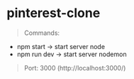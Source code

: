 # pinterest-clone

>Commands:  
- npm start -> start server node
- npm run dev -> start server nodemon

> Port: 3000 (http://localhost:3000/)